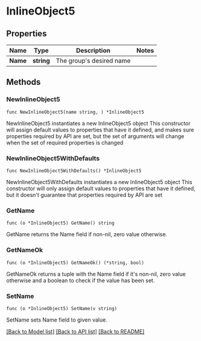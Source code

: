 # InlineObject5

## Properties

Name | Type | Description | Notes
------------ | ------------- | ------------- | -------------
**Name** | **string** | The group&#39;s desired name  | 

## Methods

### NewInlineObject5

`func NewInlineObject5(name string, ) *InlineObject5`

NewInlineObject5 instantiates a new InlineObject5 object
This constructor will assign default values to properties that have it defined,
and makes sure properties required by API are set, but the set of arguments
will change when the set of required properties is changed

### NewInlineObject5WithDefaults

`func NewInlineObject5WithDefaults() *InlineObject5`

NewInlineObject5WithDefaults instantiates a new InlineObject5 object
This constructor will only assign default values to properties that have it defined,
but it doesn't guarantee that properties required by API are set

### GetName

`func (o *InlineObject5) GetName() string`

GetName returns the Name field if non-nil, zero value otherwise.

### GetNameOk

`func (o *InlineObject5) GetNameOk() (*string, bool)`

GetNameOk returns a tuple with the Name field if it's non-nil, zero value otherwise
and a boolean to check if the value has been set.

### SetName

`func (o *InlineObject5) SetName(v string)`

SetName sets Name field to given value.



[[Back to Model list]](../README.md#documentation-for-models) [[Back to API list]](../README.md#documentation-for-api-endpoints) [[Back to README]](../README.md)


